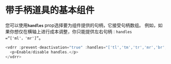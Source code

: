 # 带手柄道具的基本组件

您可以使用<b>`handles` </b> prop选择要为组件提供的句柄，它接受句柄数组。 例如，如果你想仅在横轴上进行成本调整，你只能提供左右句柄`：handles =“['ml'，'mr']”`。

~~~js
<vdrr :prevent-deactivation="true" :handles="['tl','tm','tr','mr','br','bm','bl','ml']">
  <p>Enable/disable handles.</p>
</vdrr>
~~~

